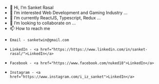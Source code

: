 - 👋 Hi, I’m Sanket Rasal
- 👀 I’m interested Web Development and Gaming Industry ...
- 🌱 I’m currently ReactJS, Typescript, Redux ...
- 💞️ I’m looking to collaborate on ...
- 📫 How to reach me 
-     Email - sanketwin@gmail.com
-     LinkedIn - <a href="https://https://www.linkedin.com/in/sanket-rasal/">LinkedIn</a>
-     Facebook - <a href="https://www.facebook.com/nuked18">LinkedIn</a>
-     Instagram - <a href="https://www.instagram.com/i_iz_sanket">LinkedIn</a>

